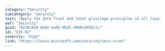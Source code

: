 ```yaml
---
category: "Security"
subcategory: "Security"
text: "Apply the Zero Trust and least privilege principles in all layers of your solution."
waf: "Security"
guid: "8238c038-8eb2-4a02-8bd5-4908c9442c1c"
id: "C01.01"
severity: "High"
link: "https://learn.microsoft.com/security/zero-trust"
---
```

